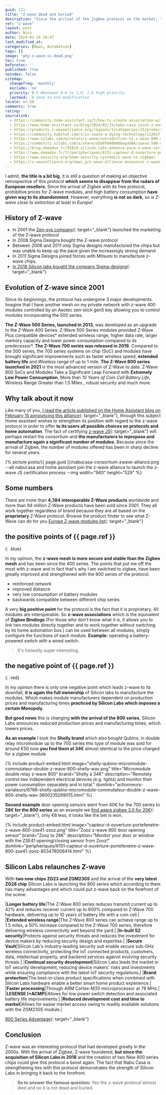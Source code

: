 ```yaml
---
guid: 111
title: "Z-wave dead and buried"
description: "Since the arrival of the Zigbee protocol on the market, the Z-wave protocol seems to be at a standstill, let's take stock of this situation."
ref: "z-wave"
layout: post
author: Nico
date: 2024-02-24 20:47
last_modified_at: 
categories: [News, Automation]
tags: []
image: 'why-z-wave-is-dead.png'
toc: true
beforetoc: ''
published: true
noindex: false
sitemap:
  changefreq: 'monthly'
  exclude: 'no'
  priority: 0.5 #between 0.0 to 1.0, 1.0 high priority
  lastmod:  # date to end modification
locale: en_GB
comments: true
rating:  
sourcelink:
  - https://community.home-assistant.io/t/how-to-create-association-with-zwave-js-or-zwave-js-ui/621072/2
  - https://www.home-assistant.io/blog/2024/02/15/nabu-casa-joins-z-wave-alliance/
  - https://products.z-wavealliance.org/regions/1/categories/25/products
  - https://community.hubitat.com/t/is-zwave-a-dying-technology/112627
  - https://www.silabs.com/wireless/z-wave/introduction-to-z-wave-800-series
  - https://community.silabs.com/s/share/a5U8Y000000bwgaUAA/zwave-500-vs-700-vs-800-why-use-the-new-800-series-for-smart-home-devices?language=en_US
  - https://blog.domadoo.fr/91814-silicon-labs-annonce-puce-z-wave-serie-800/
  - https://www.domadoo.fr/fr/peripheriques/6151-capteur-d-ouverture-portefenetre-z-wave-800-zse41-zooz-853478006414.html
  - https://www.security.org/home-security-systems/z-wave-vs-zigbee/
  - https://z-wavealliance.org/news_p/z-wave-alliance-announces-z-wave-source-code-project-is-complete-now-open-and-widely-available-to-members/
---
```

I admit, **the title is a bit big**, it is still a question of making an objective retrospective of this protocol **which seems to disappear from the radars of European resellers.** Since the arrival of Zigbee with its free protocol, prohibitive prices for Z-wave modules, and high battery consumption **have given way to its abandonment**. However, everything **is not so dark**, *so is Z-wave close to extinction at least in Europe!*

## History of Z-wave

- In 2001 the [Zen-sys company](http://www.zen-sys.com/){: target="_blank"} launched the marketing of the Z-wave protocol
- In 2008 Sigma Designs bought the Z-wave protocol
- Between 2008 and 2011 only Sigma designs manufactured the chips but was unable to keep up the pace given the increasingly strong demand
- In 2011 Sigma Designs joined forces with Mitsumi to manufacture z-wave chips.
- [In 2018 Silicon labs bought the company Sigma-designs](https://news.silabs.com/2018-04-18-Silicon-Labs-Completes-Acquisition-of-Sigma-Designs-Z-Wave-Business){: target="_blank"}

## Evolution of Z-wave since 2001

Since its beginnings, the protocol has undergone 3 major developments. Imagine that I have another mesh on my private network with z-wave 400 modules controlled by an Aeotec zen-stick gen5 key allowing you to control modules incorporating the 500 series.

**The Z-Wave 500 Series, launched in 2013**, was developed as an upgrade to the Z-Wave 400 Series. Z-Wave 500 Series modules provided Z-Wave Plus compatible devices* extended wireless range, higher data rate, larger memory capacity and lower power consumption compared to its predecessor*.
**The Z-Wave 700 series was released in 2019**. Compared to the 500 series, the 700 series systems on chip (SoC) and modules have brought significant improvements such as faster wireless speed, **extended battery life** and Wireless range of up to 1 mile.
**The Z-Wave 800 series launched in 2021** is the most advanced version of Z-Wave to date. Z-Wave 800 SoCs and Modules Take a Significant Leap Forward with **Extremely Low Power Consumption**, More than *10 Years of Coin Cell Battery Life*, Wireless Range Greater than 1.5 Miles , robust security and much more.

## Why talk about it now

Like many of you, [I read the article published on the Home Assistant blog on February 15 announcing this alliance](https://www.home-assistant.io/blog/2024/02/15/nabu-casa-joins-z-wave-alliance/){: target="_blank"}, through this subject Home assistant wishes to strengthen its position with regard to the z-wave protocol in order to offer **to its users all possible choices on protocols and home automation**. The fact of certifying [z-wave JS](https://github.com/zwave-js){: target="_blank"} will perhaps restart the consortium and **the manufacturers to repropose and manufacture again a significant number of modules.** Because since the arrival of Zigbee, the number of modules offered has been in sharp decline for several years.

{% picture posts/{{ page.guid }}/nabucasa-consortium-zwave-alliance.png --alt nabucasa and home assistant join the z-wave alliance to launch the z-wave JS certification process --img width="940" height="529" %}

## Some numbers

There are more than **4,384 interoperable Z-Wave products** worldwide and more than 94 million Z-Wave products have been sold since 2001. They all work together regardless of brand because they are all based on the **proprietary** Z-Wave protocol.
Browse the product finder to see what Z-Wave can do for you [Europe Z-wave modules list](https://products.z-wavealliance.org/regions/1/categories/25/products){: target="_blank"}

## **the positive points** of {{ page.ref }}
{: .blue}

In my opinion, the **z-wave mesh is more secure and stable than the Zigbee mesh** and has been since the 400 series. The points that put me off the most with z-wave and in fact that's why I am switched to zigbee, have been greatly improved and strengthened with the 800 series of the protocol.
- reinforced network
- improved distance
- very low consumption of battery modules
- backwards compatible between different chip series

A very **big positive point** for the protocol is the fact that it is proprietary. All modules are interoperable. So **z-wave associations** which is the equivalent of **Zigbee Bindings** (For those who don't know what it is, it allows you to link two modules directly together and to work together without switching by its home automation box.) can be used between all modules, simply configure the functions of each module. **Example:** operating a battery-powered switch with a wired switch.

> It's honestly super interesting.

## **the negative point** of {{ page.ref }}
{: .red}

In my opinion there is only one negative point which leads z-wave to its downfall, **it is again the full ownership** of Silicon labs to manufacture the modules. Which makes module manufacturers dependent on production prices and manufacturing times **practiced by Silicon Labs which imposes a certain Monopoly.**

**But good news** this is changing **with the arrival of the 800 series**, Silicon Labs announces reduced production prices and manufacturing times, which lowers prices.

**As an example** I took the **Shelly brand** which also bought Qubino, in double relay micromodule up to the 700 series this type of module was sold for around €50 now **you find them at 34€** almost identical to the price charged for a zigbee module 

{% include product-embed.html image="shelly-qubino-micromodule-commutateur-double-z-wave-800-shelly-wav.png" title="Micromodule double relay z-wave 800" brand="Shelly à 34€" description="Remotely control two independent electrical devices (e.g. lights) and monitor their power consumption separately and in total." domlink="actionneurs-variateurs/6786-shelly-qubino-micromodule-commutateur-double-z-wave-800-shelly-wav-3800235269015.html" %}

**Second example** door opening sensors went from 40€ for the 700 series to **28€ for the 800 series** as an example we [find aqara zigbee 3.0 for 20€](https://www.domadoo.fr/fr/detecteurs/6707-detecteur-d-ouverture-portefenetre-zigbee-30-door-and-window-sensor-t1-aqara.html?domid=39){: target="_blank"}, only €8 less, it looks like the bet is won.

{% include product-embed.html image="capteur-d-ouverture-portefenetre-z-wave-800-zse41-zooz.png" title="Zooz z-wave 800 door opening sensor" brand="Zooz to 28€" description="Monitor your door or window with the ZSE41 opening/closing sensor from Zooz!" domlink="peripheriques/6151-capteur-d-ouverture-portefenetre-z-wave-800-zse41-zooz-853478006414.html" %}

## Silicon Labs relaunches Z-wave

With **two new chips ZG23 and ZGM230S** and the arrival of the **very latest ZG28 chip** Silicon Labs is launching the 800 series which according to them has many advantages and which could put z-wave back on the forefront of the scene:

|**Longer battery life**|The Z-Wave 800 series reduces transmit current up to 42% and reduces receiver current up to 600% compared to Z-Wave 700 hardware, delivering up to 10 years of battery life with a coin cell.|
|**Extended wireless range**|The Z-Wave 800 series can achieve range up to 1.5 miles, a 50% increase compared to the Z-Wave 700 series, therefore delivering wireless connectivity well beyond the yard.|
|**In-built S2 security**|Protects against security threats and reduces the investment for device makers by reducing security design and expertise.|
|**Secure Vault**|Silicon Lab's industry-leading security suit enable secure sub-GHz wireless connectivity, protecting the IoT connected products, customers, data, intellectual property, and backend services against evolving security threats.|
|**Continual security development**|Silicon Labs leads the market in IoT security development, reducing device makers' risks and investments while ensuring compliance with the latest IoT security regulations.|
|**Brand protection**|The best-in-class product specifications when combined with Silicon Labs hardware enable a better smart home product experience.|
|**Faster processing**|Through ARM Cortex-M33 mircroprocessor at 78 MHz.|
|**LESENSE (+ACMP)**|Allows for low power switch detection and associated battery life improvements.|
|**Reduced development cost and time to market**|Allows for easier market access owing to readily available solutions with the ZGM230S module.|

[800 Series Advantage](https://www.silabs.com/wireless/z-wave/introduction-to-z-wave-800-series){: target="_blank"}


## Conclusion

Z-wave was an interesting protocol that had developed greatly in the 2000s. With the arrival of Zigbee, Z-wave foundered, **but since the acquisition of Silicon Labs in 2018** and the creation of two New 800 series chips could give this protocol a boost again. The fact that Nabu Casa is strengthening ties with this protocol demonstrates the strength of Silicon Labs in bringing it back to the forefront.

> **So to answer the famous question:** Yes the z-wave protocol almost died and no it is not dead and buried.
